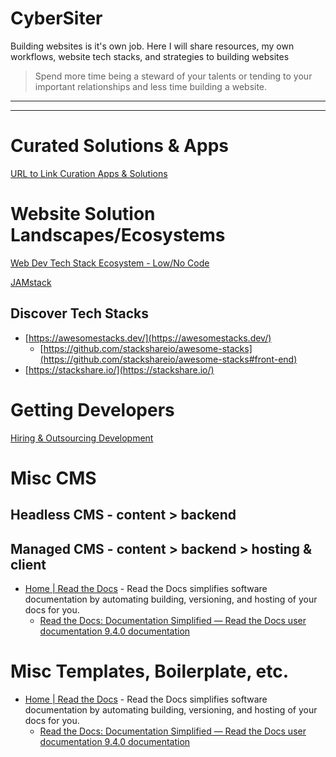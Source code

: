 # CyberSiter

Building websites is it's own job. Here I will share resources, my own workflows, website tech stacks, and strategies to building websites 

> Spend more time being a steward of your talents or tending to your important relationships and less time building a website.
> 

---

---

# Curated Solutions & Apps

[URL to Link Curation Apps & Solutions](CyberSiter/URL%20to%20Link%20Curation%20Apps%20&%20Solutions%20658b420b6dad423c97e1f610bec4bbf2.md)

# Website Solution Landscapes/Ecosystems

[Web Dev Tech Stack Ecosystem - Low/No Code ](CyberSiter/Web%20Dev%20Tech%20Stack%20Ecosystem%20-%20Low%20No%20Code.md)

[JAMstack](CyberSiter/JAMstack.md)

## Discover Tech Stacks

- [https://awesomestacks.dev/](https://awesomestacks.dev/)
    - [https://github.com/stackshareio/awesome-stacks](https://github.com/stackshareio/awesome-stacks#front-end)
- [https://stackshare.io/](https://stackshare.io/)

# Getting Developers

[Hiring & Outsourcing Development](CyberSiter/Hiring%20&%20Outsourcing%20Development%202066ebaef13f40508b50c5fd8914b18e.md)

# Misc CMS

## Headless CMS - content > backend

## Managed CMS - content > backend > hosting & client

- [Home | Read the Docs](https://readthedocs.org/) - Read the Docs simplifies software documentation by automating building, versioning, and hosting of your docs for you.
    - [Read the Docs: Documentation Simplified — Read the Docs user documentation 9.4.0 documentation](https://docs.readthedocs.io/en/stable/index.html)

# Misc Templates, Boilerplate, etc.

- [Home | Read the Docs](https://readthedocs.org/) - Read the Docs simplifies software documentation by automating building, versioning, and hosting of your docs for you.
    - [Read the Docs: Documentation Simplified — Read the Docs user documentation 9.4.0 documentation](https://docs.readthedocs.io/en/stable/index.html)